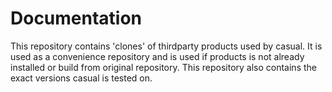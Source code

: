 # Documentation
This repository contains 'clones' of thirdparty products used by casual.
It is used as a convenience repository and is used if products is not already installed or build from original repository.
This repository also contains the exact versions casual is tested on.
